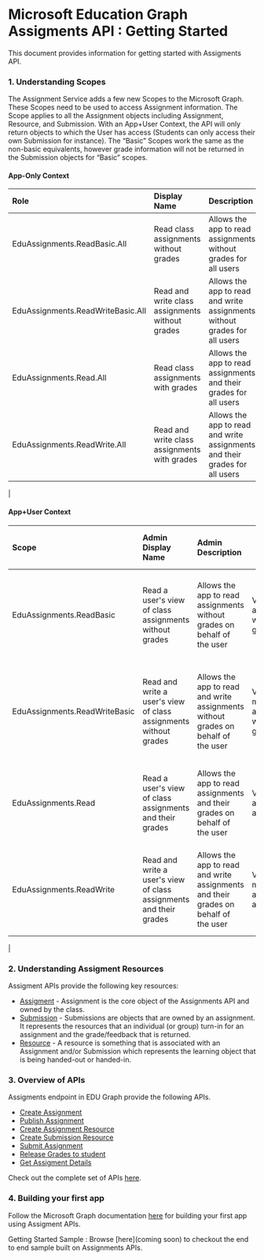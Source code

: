 # Microsoft Education Graph Assigments API :  Getting Started

 This document provides information for getting started with Assigments API.

 ### 1. Understanding Scopes

 The Assignment Service adds a few new Scopes to the Microsoft Graph. These Scopes need to be used to access Assignment information.  The Scope applies to all the Assignment objects including Assignment, Resource, and Submission.  With an App+User Context, the API will only return objects to which the User has access (Students can only access their own Submission for instance).  The “Basic” Scopes work the same as the non-basic equivalents, however grade information will not be returned in the Submission objects for “Basic” scopes.

#### App-Only Context

| Role		   | Display Name	|Description|
|:-----------------|:-------------------|:----------|
|EduAssignments.ReadBasic.All| Read class assignments without grades|Allows the app to read assignments without grades for all users|
|EduAssignments.ReadWriteBasic.All | Read and write class assignments without grades | Allows the app to read and write assignments without grades for all users|
|EduAssignments.Read.All| Read class assignments with grades | Allows the app to read assignments and their grades for all users |
|EduAssignments.ReadWrite.All | Read and write class assignments with grades | Allows the app to read and write assignments and their grades for all users |
|


#### App+User Context

| Scope		   | Admin Display Name	| Admin Description | User Consent Display name | User Consent Description |
|:-----------------|:-------------------|:----------|--------------|------------|
|EduAssignments.ReadBasic| Read a user's view of class assignments without grades | Allows the app to read assignments without grades on behalf of the user | View your assignments without grades | Allows the app to view your assignments on your behalf without seeing grades |
|EduAssignments.ReadWriteBasic|Read and write a user's view of class assignments without grades|Allows the app to read and write assignments without grades on behalf of the user|View and modify your assignments without grades|Allows the app to view and modify your assignments on your behalf without seeing grades|
|EduAssignments.Read|Read a user's view of class assignments and their grades|Allows the app to read assignments and their grades on behalf of the user|View your assignments and grades|Allows the app to view your assignments on your behalf including grades|
|EduAssignments.ReadWrite|Read and write a user's view of class assignments and their grades|Allows the app to read and write assignments and their grades on behalf of the user|View and modify your assignments and grades|Allows the app to view and modify your assignments on your behalf including  grades|
|

 ### 2. Understanding Assigment Resources

Assigment APIs provide the following key resources:

- [Assigment](./resources/educationassignment.md) - Assignment is the core object of the Assignments API and owned by the class.
- [Submission](.resources/educationsubmission.md) - Submissions are objects that are owned by an assignment. It represents the resources that an individual (or group) turn-in for an assignment and the grade/feedback that is returned.
- [Resource](resources/educationresource.md) - A resource is something that is associated with an Assignment and/or Submission which represents the learning object that is being handed-out or handed-in.

 ### 3. Overview of APIs
Assigments endpoint in EDU Graph provide the following APIs.

- [Create Assignment](./api/educationclass_post_assignments.md)
- [Publish Assignment](./api/educationassignment_publish.md)
- [Create Assignment Resource](./api/educationassignment_post_resources.md)
- [Create Submission Resource](./api/educationsubmission_post_resources.md)
- [Submit Assignment](./api/educationsubmission_submit.md)   
- [Release Grades to student](./api/educationsubmission_release.md) 
- [Get Assigment Details](./api/educationuser_list_assignments.md)

Check out the complete set of APIs [here](./api).


### 4. Building your first app

Follow the Microsoft Graph documentation [here](https://developer.microsoft.com/en-us/graph/docs/concepts/get-started) for building your first app using Assigment APIs.
 
Getting Started Sample : Browse [here](coming soon) to checkout the end to end sample built on Assignments APIs.

